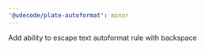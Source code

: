 ```yaml
---
'@udecode/plate-autoformat': minor
---
```


Add ability to escape text autoformat rule with backspace
